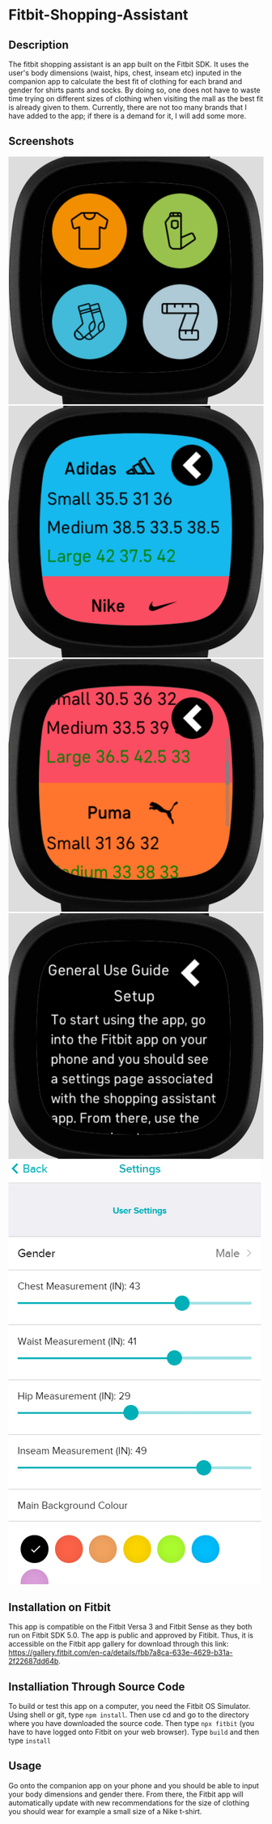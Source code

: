 # Fitbit-Shopping-Assistant
## Description

The fitbit shopping assistant is an app built on the Fitbit SDK. It uses the user's body dimensions (waist, hips, chest, inseam etc) inputed in the companion app to calculate the best fit of clothing for each brand and gender for shirts pants and socks. By doing so, one does not have to waste time trying on different sizes of clothing when visiting the mall as the best fit is already given to them. Currently, there are not too many brands that I have added to the app; if there is a demand for it, I will add some more. 

## Screenshots

![/images/image1.PNG](images/image1.PNG)
![/images/image2.PNG](images/image2.PNG)
![/images/image3.PNG](images/image3.PNG)
![/images/image4.PNG](images/image4.PNG)
![/images/image5.PNG](images/image5.PNG)

## Installation on Fitbit

This app is compatible on the Fitbit Versa 3 and Fitbit Sense as they both run on Fitbit SDK 5.0. The app is public and approved by Fitibit. Thus, it is accessible on the Fitbit app gallery for download through this link: https://gallery.fitbit.com/en-ca/details/fbb7a8ca-633e-4629-b31a-2f22687dd64b.

## Installiation Through Source Code

To build or test this app on a computer, you need the Fitbit OS Simulator. Using shell or git, type ```npm install```. Then use cd and go to the directory where you have downloaded the source code. Then type ```npx fitbit``` (you have to have logged onto Fitbit on your web browser). Type ```build``` and then type ```install``` 

## Usage

Go onto the companion app on your phone and you should be able to input your body dimensions and gender there. From there, the Fitbit app will automatically update with new recommendations for the size of clothing you should wear for example a small size of a Nike t-shirt. 
